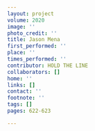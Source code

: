 ```yaml
---
layout: project
volume: 2020
image: ''
photo_credit: ''
title: Jason Mena
first_performed: ''
place: ''
times_performed: ''
contributor: HOLD THE LINE
collaborators: []
home: ''
links: []
contact: ''
footnote: ''
tags: []
pages: 622-623

---
```




